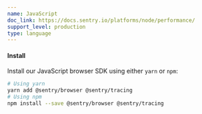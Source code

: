 ```yaml
---
name: JavaScript
doc_link: https://docs.sentry.io/platforms/node/performance/
support_level: production
type: language
---
```


#### Install

Install our JavaScript browser SDK using either `yarn` or `npm`:

```bash {tabTitle: ESM}
# Using yarn
yarn add @sentry/browser @sentry/tracing
# Using npm
npm install --save @sentry/browser @sentry/tracing
```
